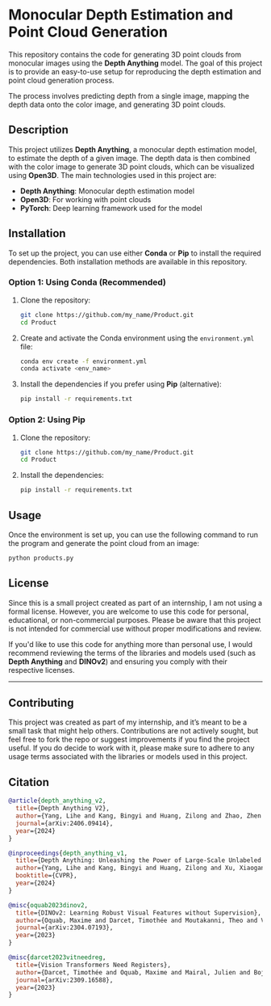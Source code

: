# Monocular Depth Estimation and Point Cloud Generation

This repository contains the code for generating 3D point clouds from monocular images using the **Depth Anything** model. The goal of this project is to provide an easy-to-use setup for reproducing the depth estimation and point cloud generation process.

The process involves predicting depth from a single image, mapping the depth data onto the color image, and generating 3D point clouds.

## Description

This project utilizes **Depth Anything**, a monocular depth estimation model, to estimate the depth of a given image. The depth data is then combined with the color image to generate 3D point clouds, which can be visualized using **Open3D**. The main technologies used in this project are:

- **Depth Anything**: Monocular depth estimation model
- **Open3D**: For working with point clouds
- **PyTorch**: Deep learning framework used for the model

## Installation

To set up the project, you can use either **Conda** or **Pip** to install the required dependencies. Both installation methods are available in this repository.

### Option 1: Using Conda (Recommended)

1. Clone the repository:

    ```bash
    git clone https://github.com/my_name/Product.git
    cd Product
    ```

2. Create and activate the Conda environment using the `environment.yml` file:

    ```bash
    conda env create -f environment.yml
    conda activate <env_name>
    ```

3. Install the dependencies if you prefer using **Pip** (alternative):

    ```bash
    pip install -r requirements.txt
    ```

### Option 2: Using Pip

1. Clone the repository:

    ```bash
    git clone https://github.com/my_name/Product.git
    cd Product
    ```

2. Install the dependencies:

    ```bash
    pip install -r requirements.txt
    ```

## Usage

Once the environment is set up, you can use the following command to run the program and generate the point cloud from an image:

```bash
python products.py
```

## License

Since this is a small project created as part of an internship, I am not using a formal license. However, you are welcome to use this code for personal, educational, or non-commercial purposes. Please be aware that this project is not intended for commercial use without proper modifications and review.

If you'd like to use this code for anything more than personal use, I would recommend reviewing the terms of the libraries and models used (such as **Depth Anything** and **DINOv2**) and ensuring you comply with their respective licenses.

---

## Contributing

This project was created as part of my internship, and it’s meant to be a small task that might help others. Contributions are not actively sought, but feel free to fork the repo or suggest improvements if you find the project useful. If you do decide to work with it, please make sure to adhere to any usage terms associated with the libraries or models used in this project.


## Citation

```bibtex
@article{depth_anything_v2,
  title={Depth Anything V2},
  author={Yang, Lihe and Kang, Bingyi and Huang, Zilong and Zhao, Zhen and Xu, Xiaogang and Feng, Jiashi and Zhao, Hengshuang},
  journal={arXiv:2406.09414},
  year={2024}
}

@inproceedings{depth_anything_v1,
  title={Depth Anything: Unleashing the Power of Large-Scale Unlabeled Data},
  author={Yang, Lihe and Kang, Bingyi and Huang, Zilong and Xu, Xiaogang and Feng, Jiashi and Zhao, Hengshuang},
  booktitle={CVPR},
  year={2024}
}

@misc{oquab2023dinov2,
  title={DINOv2: Learning Robust Visual Features without Supervision},
  author={Oquab, Maxime and Darcet, Timothée and Moutakanni, Theo and Vo, Huy V. and Szafraniec, Marc and Khalidov, Vasil and Fernandez, Pierre and Haziza, Daniel and Massa, Francisco and El-Nouby, Alaaeldin and Howes, Russell and Huang, Po-Yao and Xu, Hu and Sharma, Vasu and Li, Shang-Wen and Galuba, Wojciech and Rabbat, Mike and Assran, Mido and Ballas, Nicolas and Synnaeve, Gabriel and Misra, Ishan and Jegou, Herve and Mairal, Julien and Labatut, Patrick and Joulin, Armand and Bojanowski, Piotr},
  journal={arXiv:2304.07193},
  year={2023}
}

@misc{darcet2023vitneedreg,
  title={Vision Transformers Need Registers},
  author={Darcet, Timothée and Oquab, Maxime and Mairal, Julien and Bojanowski, Piotr},
  journal={arXiv:2309.16588},
  year={2023}
}
```

